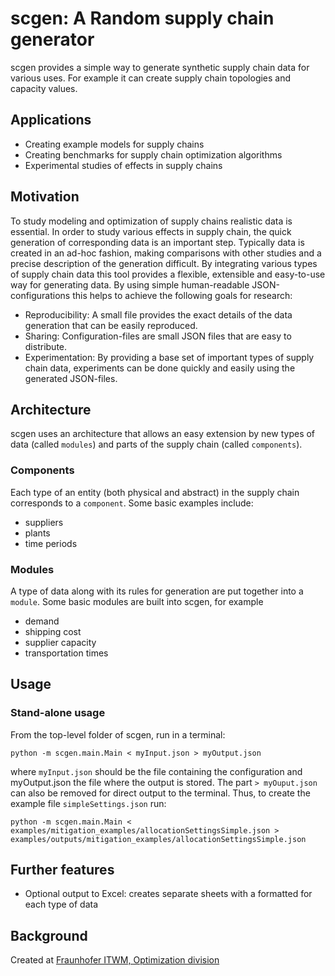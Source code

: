# scgen: A Random supply chain generator

scgen provides a simple way to generate synthetic supply chain data for various uses. For example it can create supply chain topologies and capacity values.

## Applications
- Creating example models for supply chains
- Creating benchmarks for supply chain optimization algorithms
- Experimental studies of effects in supply chains

## Motivation
To study modeling and optimization of supply chains realistic data is essential. In order to study various effects in supply chain, the quick generation of corresponding data is an important step. Typically data is created in an ad-hoc fashion, making comparisons with other studies and a precise description of the generation difficult.
By integrating various types of supply chain data this tool provides a flexible, extensible and easy-to-use way for generating data.
By using simple human-readable JSON-configurations this helps to achieve the following goals for research:
- Reproducibility: A small file provides the exact details of the data generation that can be easily reproduced.
- Sharing: Configuration-files are small JSON files that are easy to distribute.
- Experimentation: By providing a base set of important types of supply chain data, experiments can be done quickly and easily using the generated JSON-files.

## Architecture
scgen uses an architecture that allows an easy extension by new types of data (called `modules`) and parts of the supply chain (called `components`).

### Components
Each type of an entity (both physical and abstract) in the supply chain corresponds to a `component`.
Some basic examples include:
- suppliers
- plants
- time periods

### Modules
A type of data along with its rules for generation are put together into a `module`.
Some basic modules are built into scgen, for example
- demand
- shipping cost
- supplier capacity
- transportation times

## Usage

### Stand-alone usage
From the top-level folder of scgen, run in a terminal:

    python -m scgen.main.Main < myInput.json > myOutput.json
where `myInput.json` should be the file containing the configuration and myOutput.json the file where the output is stored. The part `> myOuput.json` can also be removed for direct output to the terminal.
Thus, to create the example file `simpleSettings.json` run:
    
    python -m scgen.main.Main < examples/mitigation_examples/allocationSettingsSimple.json > examples/outputs/mitigation_examples/allocationSettingsSimple.json

## Further features

- Optional output to Excel: creates separate sheets with a formatted for each type of data

## Background
Created at [Fraunhofer ITWM, Optimization division](https://www.itwm.fraunhofer.de/)